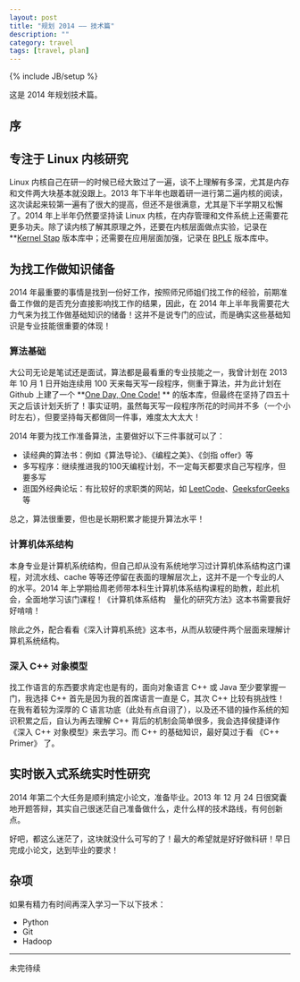 ```yaml
---
layout: post
title: "规划 2014 —— 技术篇"
description: ""
category: travel 
tags: [travel, plan]
---
```

{% include JB/setup %}


这是 2014 年规划技术篇。

## 序


## 专注于 Linux 内核研究
Linux 内核自己在研一的时候已经大致过了一遍，谈不上理解有多深，尤其是内存和文件两大块基本就没跟上。2013 年下半年也跟着研一进行第二遍内核的阅读，这次读起来较第一遍有了很大的提高，但还不是很满意，尤其是下半学期又松懈了。2014 年上半年仍然要坚持读 Linux 内核，在内存管理和文件系统上还需要花更多功夫。除了读内核了解其原理之外，还要在内核层面做点实验，记录在 **[Kernel Stap](https://github.com/hazirguo/kernelstap) 版本库中；还需要在应用层面加强，记录在 [BPLE](https://github.com/hazirguo/BPLE) 版本库中。

## 为找工作做知识储备
2014 年最重要的事情是找到一份好工作，按照师兄师姐们找工作的经验，前期准备工作做的是否充分直接影响找工作的结果，因此，在 2014 年上半年我需要花大力气来为找工作做基础知识的储备！这并不是说专门的应试，而是确实这些基础知识是专业技能很重要的体现！

### 算法基础
大公司无论是笔试还是面试，算法都是最看重的专业技能之一，我曾计划在 2013 年 10 月 1 日开始连续用 100 天来每天写一段程序，侧重于算法，并为此计划在 Github 上建了一个 **[One Day, One Code!](https://github.com/hazirguo/onedayonecode) ** 的版本库，但最终在坚持了四五十天之后该计划夭折了！事实证明，虽然每天写一段程序所花的时间并不多（一个小时左右），但要坚持每天都做同一件事，难度太大太大！

2014 年要为找工作准备算法，主要做好以下三件事就可以了：

* 读经典的算法书：例如《算法导论》、《编程之美》、《剑指 offer》等
* 多写程序：继续推进我的100天编程计划，不一定每天都要求自己写程序，但要多写
* 逛国外经典论坛：有比较好的求职类的网站，如 [LeetCode](http://leetcode.com/)、[GeeksforGeeks](http://www.geeksforgeeks.org/) 等

总之，算法很重要，但也是长期积累才能提升算法水平！

### 计算机体系结构
本身专业是计算机系统结构，但自己却从没有系统地学习过计算机体系结构这门课程，对流水线、cache 等等还停留在表面的理解层次上，这并不是一个专业的人的水平。2014 年上学期给周老师带本科生计算机体系结构课程的助教，趁此机会，全面地学习该门课程！《计算机体系结构　量化的研究方法》这本书需要我好好啃啃！

除此之外，配合看看《深入计算机系统》这本书，从而从软硬件两个层面来理解计算机系统结构。


### 深入 C++ 对象模型
找工作语言的东西要求肯定也是有的，面向对象语言 C++ 或 Java 至少要掌握一门，我选择 C++ 首先是因为我的首席语言一直是 C，其次 C++ 比较有挑战性！在我有着较为深厚的 C 语言功底（此处有点自诩了），以及还不错的操作系统的知识积累之后，自认为再去理解 C++ 背后的机制会简单很多，我会选择侯捷译作《深入 C++ 对象模型》来去学习。而 C++ 的基础知识，最好莫过于看 《C++ Primer》 了。 


## 实时嵌入式系统实时性研究
2014 年第二个大任务是顺利搞定小论文，准备毕业。2013 年 12 月 24 日很窝囊地开题答辩，其实自己很迷茫自己准备做什么，走什么样的技术路线，有何创新点。

好吧，都这么迷茫了，这块就没什么可写的了！最大的希望就是好好做科研！早日完成小论文，达到毕业的要求！


## 杂项
如果有精力有时间再深入学习一下以下技术：

* Python
* Git
* Hadoop

----
未完待续
